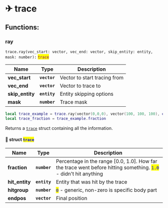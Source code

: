 # ✈ trace

## Functions:

### ray

`trace.ray(vec_start: vector, vec_end: vector, skip_entity: entity, mask: number):` <mark style="color:purple;">`trace`</mark>

| Name             | Type         | Description                  |
| ---------------- | ------------ | ---------------------------- |
| **vec\_start**   | **`vector`** | Vector to start tracing from |
| **vec\_end**     | **`vector`** | Vector to trace to           |
| **skip\_entity** | **`entity`** | Entity skipping options      |
| **mask**         | **`number`** | Trace mask                   |

```lua
local trace_example = trace.ray(vector(0,0,0), vector(100, 100, 100), entity.get_local(), 0xFFFFFFFF)
local trace_fraction = trace_example.fraction
```

Returns a [`trace`](trace.md#struct-trace) struct containing all the information.

#### 🔗 struct <mark style="color:blue;">`trace`</mark>

| Name            | Type         | Description                                                                                                                                        |
| --------------- | ------------ | -------------------------------------------------------------------------------------------------------------------------------------------------- |
| **fraction**    | **`number`** | Percentage in the range \[0.0, 1.0]. How far the trace went before hitting something. <mark style="color:blue;">`1.0`</mark> - didn't hit anything |
| **hit\_entity** | **`entity`** | Entity that was hit by the trace                                                                                                                   |
| **hitgroup**    | **`number`** | <mark style="color:blue;">`0`</mark> - generic, non-zero is specific body part                                                                     |
| **endpos**      | **`vector`** | Final position                                                                                                                                     |
